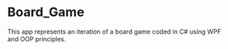 # Board_Game
This app represents an iteration of a board game coded in C# using WPF and OOP principles.
